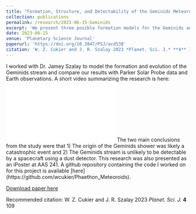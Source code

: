 ```yaml
---
title: "Formation, Structure, and Detectability of the Geminids Meteoroid Stream."
collection: publications
permalink: /research/2023-06-15-Geminids
excerpt: 'We present three posible formation models for the Geminids and compare PSP data, along with data at Earth'
date: 2023-06-15
venue: 'Planetary Science Journal'
paperurl: 'https://doi.org/10.3847/PSJ/acd538'
citation: 'W. Z. Cukier and J. R. Szalay 2023 *Planet. Sci. J.* **4** 109'
---
```

I worked with Dr. Jamey Szalay to model the formation and evolution of the Geminids stream and compare our results with Parker Solar Probe data and Earth observations. A short video summarizing the research is here: 
<iframe width=&apos;560&apos; height=&apos;315&apos; src=&apos;https://www.youtube-nocookie.com/embed/Q6rXiN6Bc64&apos; title=&apos;YouTube video player&apos; frameborder=&apos;0&apos; allow=&apos;accelerometer; autoplay; clipboard-write; encrypted-media; gyroscope; picture-in-picture; web-share&apos; allowfullscreen></iframe>
  The two main conclusions from the study were that 1) The origin of the Geminids shower was likely a catastrophic event and 2) The Geminids stream is unlikely to be detectable by a spacecraft using a dust detector.  
This research was also presented as an iPoster at AAS 241. A github repository containing the code I worked on for this project is available [here](https://github.com/wcukier/Phaethon_Meteoroids).

[Download paper here](https://doi.org/10.3847/PSJ/acd538)

Recommended citation: W. Z. Cukier and J. R. Szalay 2023 *Planet. Sci. J.* **4** 109